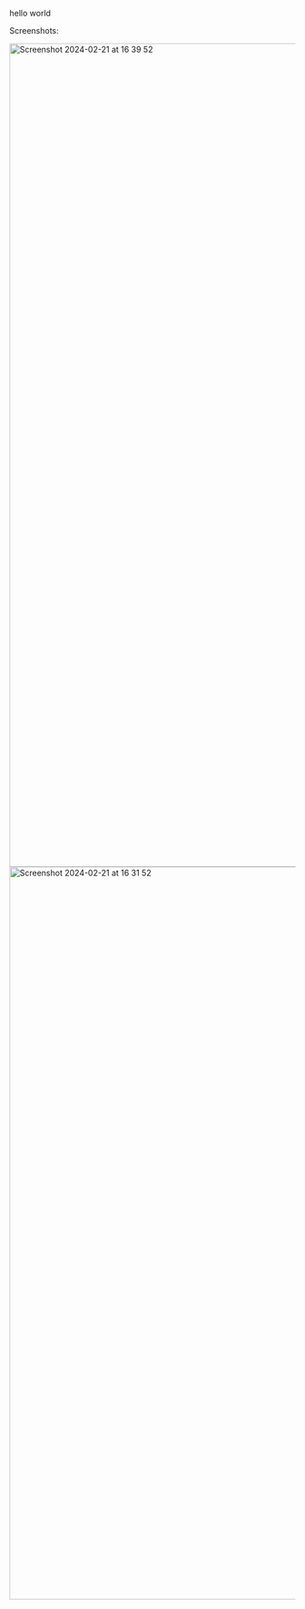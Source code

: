 hello world

Screenshots:


<img width="1451" alt="Screenshot 2024-02-21 at 16 39 52" src="https://github.com/ghashy/AcquirustClient/assets/109857267/c5fe63e2-ad82-456e-a749-4c312694751a">


<img width="1291" alt="Screenshot 2024-02-21 at 16 31 52" src="https://github.com/ghashy/AcquirustClient/assets/109857267/b82271a4-8a88-48d8-b1d2-25bd02153718">
